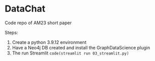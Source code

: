 # DataChat
Code repo of AM23 short paper

Steps:
1. Create a python 3.9.12 environment
2. Have a Neo4j DB created and install the GraphDataScience plugin
3. The run Streamlit 
`code(streamlit run 03_streamlit.py)`
